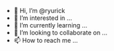 - 👋 Hi, I’m @ryurick
- 👀 I’m interested in ...
- 🌱 I’m currently learning ...
- 💞️ I’m looking to collaborate on ...
- 📫 How to reach me ...

<!---
ryurick/ryurick is a ✨ special ✨ repository because its `README.md` (this file) appears on your GitHub profile.
You can click the Preview link to take a look at your changes.
--->

